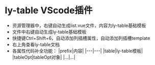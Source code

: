 # ly-table VScode插件

+ 资源管理器中，右键自动生成list.vue文件，内容为ly-table基础模板
+ 文件中右键自动生成ly-table基础模板
+ 快捷键Ctrl+Shift+6，自动添加列插槽属性，自动添加列插槽template
+ 右上角查看ly-table文档
+ 各属性代码补全功能：
  |prefix|内容|
  |---|---|
  |table|ly-table模板|
  |tableOpt|tableOpt对象|
  |...|...|

